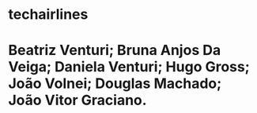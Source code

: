 # techairlines

# Beatriz Venturi; Bruna Anjos Da Veiga; Daniela Venturi; Hugo Gross; João Volnei; Douglas Machado; João Vitor Graciano.
